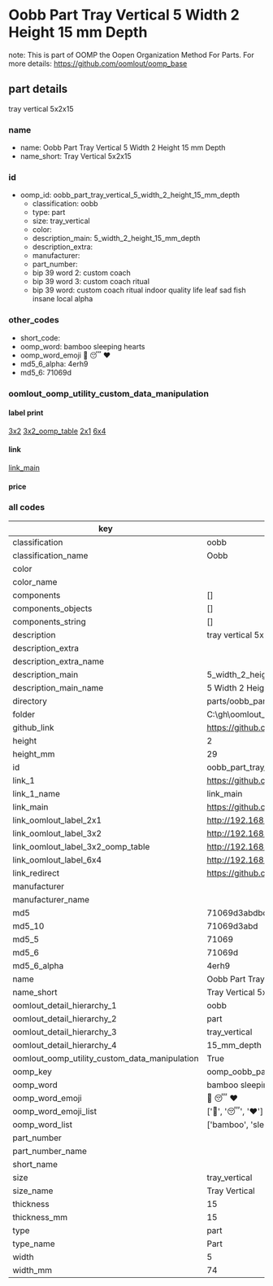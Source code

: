 # Oobb Part Tray Vertical 5 Width 2 Height 15 mm Depth  

note: This is part of OOMP the Oopen Organization Method For Parts. For more details: https://github.com/oomlout/oomp_base

##  part details
  



tray vertical 5x2x15



### name
* name: Oobb Part Tray Vertical 5 Width 2 Height 15 mm Depth
* name_short: Tray Vertical 5x2x15 
### id
* oomp_id: oobb_part_tray_vertical_5_width_2_height_15_mm_depth
  * classification: oobb
  * type: part
  * size: tray_vertical
  * color: 
  * description_main: 5_width_2_height_15_mm_depth
  * description_extra: 
  * manufacturer: 
  * part_number: 
  * bip 39 word 2: custom coach
  * bip 39 word 3: custom coach ritual
  * bip 39 word: custom coach ritual indoor quality life leaf sad fish insane local alpha

### other_codes
* short_code: 
* oomp_word: bamboo sleeping hearts
* oomp_word_emoji :bamboo: :sleeping: :hearts:
* md5_6_alpha: 4erh9
* md5_6: 71069d






### oomlout_oomp_utility_custom_data_manipulation
#### label print
[3x2](http://192.168.1.245:1112/?label=oomp%204erh9)
[3x2_oomp_table](http://192.168.1.108:1112/?label=oomp%204erh9)
[2x1](http://192.168.1.242:1112/?label=oomp%204erh9)
[6x4](http://192.168.1.55:1112/?label=oomp%204erh9)    

#### link

[link_main](https://github.com/oomlout/oomlout_oobb_version_4_generated_parts/tree/main/navigation_oomp/oobb/part/tray_vertical/5_width_2_height_15_mm_depth/part)                              

#### price







### all codes 
| key | value |  
| --- | --- |  
| classification | oobb |  
| classification_name | Oobb |  
| color |  |  
| color_name |  |  
| components | [] |  
| components_objects | [] |  
| components_string | [] |  
| description | tray vertical 5x2x15 |  
| description_extra |  |  
| description_extra_name |  |  
| description_main | 5_width_2_height_15_mm_depth |  
| description_main_name | 5 Width 2 Height 15 mm Depth |  
| directory | parts/oobb_part_tray_vertical_5_width_2_height_15_mm_depth |  
| folder | C:\gh\oomlout_oobb_version_4_generated_parts\parts\oobb_part_tray_vertical_5_width_2_height_15_mm_depth |  
| github_link | https://github.com/oomlout/oomlout_oomp_part_src/tree/main/parts/oobb_part_tray_vertical_5_width_2_height_15_mm_depth |  
| height | 2 |  
| height_mm | 29 |  
| id | oobb_part_tray_vertical_5_width_2_height_15_mm_depth |  
| link_1 | https://github.com/oomlout/oomlout_oobb_version_4_generated_parts/tree/main/navigation_oomp/oobb/part/tray_vertical/5_width_2_height_15_mm_depth/part |  
| link_1_name | link_main |  
| link_main | https://github.com/oomlout/oomlout_oobb_version_4_generated_parts/tree/main/navigation_oomp/oobb/part/tray_vertical/5_width_2_height_15_mm_depth/part |  
| link_oomlout_label_2x1 | http://192.168.1.242:1112/?label=oomp%204erh9 |  
| link_oomlout_label_3x2 | http://192.168.1.245:1112/?label=oomp%204erh9 |  
| link_oomlout_label_3x2_oomp_table | http://192.168.1.108:1112/?label=oomp%204erh9 |  
| link_oomlout_label_6x4 | http://192.168.1.55:1112/?label=oomp%204erh9 |  
| link_redirect | https://github.com/oomlout/oomlout_oobb_version_4_generated_parts/tree/main/parts/oobb_tray_vertical_05_02_15 |  
| manufacturer |  |  
| manufacturer_name |  |  
| md5 | 71069d3abdbdafd605579731750b29b4 |  
| md5_10 | 71069d3abd |  
| md5_5 | 71069 |  
| md5_6 | 71069d |  
| md5_6_alpha | 4erh9 |  
| name | Oobb Part Tray Vertical 5 Width 2 Height 15 mm Depth |  
| name_short | Tray Vertical 5x2x15  |  
| oomlout_detail_hierarchy_1 | oobb |  
| oomlout_detail_hierarchy_2 | part |  
| oomlout_detail_hierarchy_3 | tray_vertical |  
| oomlout_detail_hierarchy_4 | 15_mm_depth |  
| oomlout_oomp_utility_custom_data_manipulation | True |  
| oomp_key | oomp_oobb_part_tray_vertical_5_width_2_height_15_mm_depth |  
| oomp_word | bamboo sleeping hearts |  
| oomp_word_emoji | :bamboo: :sleeping: :hearts: |  
| oomp_word_emoji_list | [':bamboo:', ':sleeping:', ':hearts:'] |  
| oomp_word_list | ['bamboo', 'sleeping', 'hearts'] |  
| part_number |  |  
| part_number_name |  |  
| short_name |  |  
| size | tray_vertical |  
| size_name | Tray Vertical |  
| thickness | 15 |  
| thickness_mm | 15 |  
| type | part |  
| type_name | Part |  
| width | 5 |  
| width_mm | 74 |  
